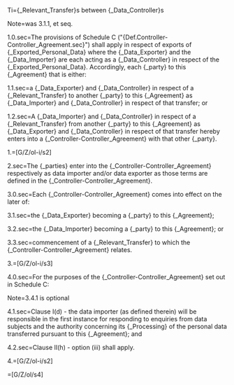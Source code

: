Ti={_Relevant_Transfer}s between {_Data_Controller}s

Note=was 3.1.1, et seq.

1.0.sec=The provisions of Schedule C ("{Def.Controller-Controller_Agreement.sec}") shall apply in respect of exports of {_Exported_Personal_Data} where the {_Data_Exporter} and the {_Data_Importer} are each acting as a {_Data_Controller} in respect of the {_Exported_Personal_Data}.  Accordingly, each {_party} to this {_Agreement} that is either:

1.1.sec=a {_Data_Exporter} and {_Data_Controller} in respect of a {_Relevant_Transfer} to another {_party} to this {_Agreement} as {_Data_Importer} and {_Data_Controller} in respect of that transfer; or

1.2.sec=A {_Data_Importer} and {_Data_Controller} in respect of a {_Relevant_Transfer} from another {_party} to this {_Agreement} as {_Data_Exporter} and {_Data_Controller} in respect of that transfer hereby enters into a {_Controller-Controller_Agreement} with that other {_party}. 

1.=[G/Z/ol-i/s2]

2.sec=The {_parties} enter into the {_Controller-Controller_Agreement} respectively as data importer and/or data exporter as those terms are defined in the {_Controller-Controller_Agreement}.

3.0.sec=Each {_Controller-Controller_Agreement} comes into effect on the later of:

3.1.sec=the {_Data_Exporter} becoming a {_party} to this {_Agreement};

3.2.sec=the {_Data_Importer} becoming a {_party} to this {_Agreement}; or

3.3.sec=commencement of a {_Relevant_Transfer} to which the {_Controller-Controller_Agreement} relates.

3.=[G/Z/ol-i/s3]

4.0.sec=For the purposes of the {_Controller-Controller_Agreement} set out in Schedule C:

Note=3.4.1 is optional

4.1.sec=Clause I(d) - the data importer (as defined therein) will be responsible in the first instance for responding to enquiries from data subjects and the authority concerning its {_Processing} of the personal data transferred pursuant to this {_Agreement}; and

4.2.sec=Clause II(h) - option (iii) shall apply.

4.=[G/Z/ol-i/s2]

=[G/Z/ol/s4]
